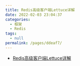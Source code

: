```yaml
---
title: Redis高级客户端Lettuce详解
date: 2022-02-03 23:04:37
categories: 
  - 框架
  - Redis
tags: 
  - null
permalink: /pages/ddeaf7/
---
```

- [Redis高级客户端Lettuce详解](https://www.cnblogs.com/throwable/p/11601538.html)

